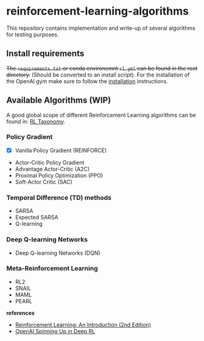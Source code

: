 # reinforcement-learning-algorithms
This repository contains implementation and write-up of several algorithms for testing purposes.

## Install requirements
~~The `requirements.txt` or conda environemnt `rl.yml` can be found in the root directory.~~ (Should be converted to an install script). For the installation of the OpenAI gym make sure to follow the [installation](https://github.com/openai/gym#installation) instructions.

## Available Algorithms (WIP)
A good global scope of different Reinforcement Learning algorithms can be found in: [RL Taxonomy](https://github.com/bennylp/RL-Taxonomy).

### Policy Gradient 
- [x] Vanilla Policy Gradient (REINFORCE)
- Actor-Critic Policy Gradient
- Advantage Actor-Critic (A2C)
- Proximal Policy Optimization (PPO)
- Soft-Actor Critic (SAC)

###  Temporal Difference (TD) methods
- SARSA
- Expected SARSA
- Q-learning

### Deep Q-learning Networks
- Deep Q-learning Networks (DQN)

### Meta-Reinforcement Learning
- RL2
- SNAIL
- MAML
- PEARL 

**references**
* [Reinforcement Learning: An Introduction (2nd Edition)](http://incompleteideas.net/book/RLbook2018.pdf)
* [OpenAI Spinning Up in Deep RL](https://spinningup.openai.com/en/latest/index.html)
